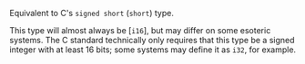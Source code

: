 Equivalent to C's `signed short` (`short`) type.

This type will almost always be [`i16`], but may differ on some esoteric systems. The C standard technically only requires that this type be a signed integer with at least 16 bits; some systems may define it as `i32`, for example.

[`char`]: c_char
